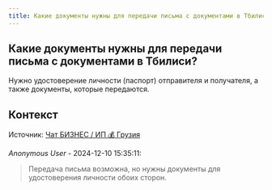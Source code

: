 ```yaml
---
title: Какие документы нужны для передачи письма с документами в Тбилиси?
---
```


## Какие документы нужны для передачи письма с документами в Тбилиси?

Нужно удостоверение личности (паспорт) отправителя и получателя, а также документы, которые передаются.

## Контекст

Источник: [Чат БИЗНЕС / ИП 💰 Грузия](https://t.me/ip_ge)

_Anonymous User_ - 2024-12-10 15:35:11:

> Передача письма возможна, но нужны документы для удостоверения личности обоих сторон.
